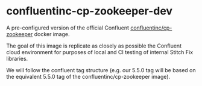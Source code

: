 # confluentinc-cp-zookeeper-dev

A pre-configured version of the official Confluent
[confluentinc/cp-zookeeper](https://hub.docker.com/r/confluentinc/cp-zookeeper) docker image.

The goal of this image is replicate as closely as possible the Confluent cloud
environment for purposes of local and CI testing of internal Stitch Fix libraries.

We will follow the confluent tag structure (e.g. our 5.5.0 tag will be based on the
equivalent 5.5.0 tag of the confluentinc/cp-zookeeper image).
